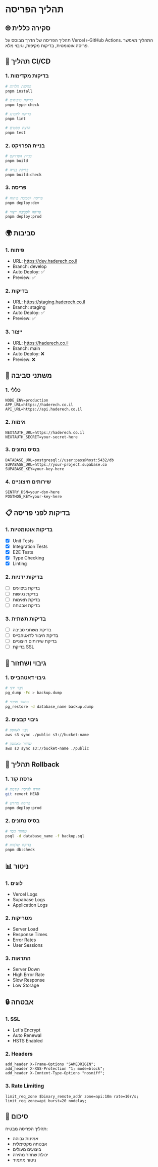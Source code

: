 # תהליך הפריסה

## 🌐 סקירה כללית

תהליך הפריסה של הדרך מבוסס על Vercel ו-GitHub Actions. התהליך מאפשר פריסה אוטומטית, בדיקות מקיפות, וגיבוי מלא.

## 🔄 תהליך CI/CD

### 1. בדיקות מקדימות

```bash
# התקנת תלויות
pnpm install

# בדיקת טיפוסים
pnpm type-check

# בדיקת לינטינג
pnpm lint

# הרצת טסטים
pnpm test
```

### 2. בניית הפרויקט

```bash
# בניית הפרויקט
pnpm build

# בדיקת בנייה
pnpm build:check
```

### 3. פריסה

```bash
# פריסה לסביבת פיתוח
pnpm deploy:dev

# פריסה לסביבת ייצור
pnpm deploy:prod
```

## 🌍 סביבות

### 1. פיתוח

- URL: https://dev.haderech.co.il
- Branch: develop
- Auto Deploy: ✅
- Preview: ✅

### 2. בדיקות

- URL: https://staging.haderech.co.il
- Branch: staging
- Auto Deploy: ✅
- Preview: ✅

### 3. ייצור

- URL: https://haderech.co.il
- Branch: main
- Auto Deploy: ❌
- Preview: ❌

## 🔑 משתני סביבה

### 1. כללי

```env
NODE_ENV=production
APP_URL=https://haderech.co.il
API_URL=https://api.haderech.co.il
```

### 2. אימות

```env
NEXTAUTH_URL=https://haderech.co.il
NEXTAUTH_SECRET=your-secret-here
```

### 3. בסיס נתונים

```env
DATABASE_URL=postgresql://user:pass@host:5432/db
SUPABASE_URL=https://your-project.supabase.co
SUPABASE_KEY=your-key-here
```

### 4. שירותים חיצוניים

```env
SENTRY_DSN=your-dsn-here
POSTHOG_KEY=your-key-here
```

## 📋 בדיקות לפני פריסה

### 1. בדיקות אוטומטיות

- [x] Unit Tests
- [x] Integration Tests
- [x] E2E Tests
- [x] Type Checking
- [x] Linting

### 2. בדיקות ידניות

- [ ] בדיקת ביצועים
- [ ] בדיקת נגישות
- [ ] בדיקת תאימות
- [ ] בדיקת אבטחה

### 3. בדיקות תשתית

- [ ] בדיקת משתני סביבה
- [ ] בדיקת חיבור לדאטהבייס
- [ ] בדיקת שירותים חיצוניים
- [ ] בדיקת SSL

## 🔄 גיבוי ושחזור

### 1. גיבוי דאטהבייס

```bash
# גיבוי ידני
pg_dump -Fc > backup.dump

# שחזור מגיבוי
pg_restore -d database_name backup.dump
```

### 2. גיבוי קבצים

```bash
# גיבוי לאחסון
aws s3 sync ./public s3://bucket-name

# שחזור מאחסון
aws s3 sync s3://bucket-name ./public
```

## 🚨 תהליך Rollback

### 1. גרסת קוד

```bash
# חזרה לגרסה קודמת
git revert HEAD

# פריסה מחדש
pnpm deploy:prod
```

### 2. בסיס נתונים

```bash
# שחזור גיבוי
psql -d database_name -f backup.sql

# בדיקת שלמות
pnpm db:check
```

## 📊 ניטור

### 1. לוגים

- Vercel Logs
- Supabase Logs
- Application Logs

### 2. מטריקות

- Server Load
- Response Times
- Error Rates
- User Sessions

### 3. התראות

- Server Down
- High Error Rate
- Slow Response
- Low Storage

## 🔒 אבטחה

### 1. SSL

- Let's Encrypt
- Auto Renewal
- HSTS Enabled

### 2. Headers

```nginx
add_header X-Frame-Options "SAMEORIGIN";
add_header X-XSS-Protection "1; mode=block";
add_header X-Content-Type-Options "nosniff";
```

### 3. Rate Limiting

```nginx
limit_req_zone $binary_remote_addr zone=api:10m rate=10r/s;
limit_req zone=api burst=20 nodelay;
```

## 📝 סיכום

תהליך הפריסה מבטיח:

- אמינות גבוהה
- אבטחה מקסימלית
- ביצועים מעולים
- יכולת שחזור מהירה
- ניטור מתמיד

